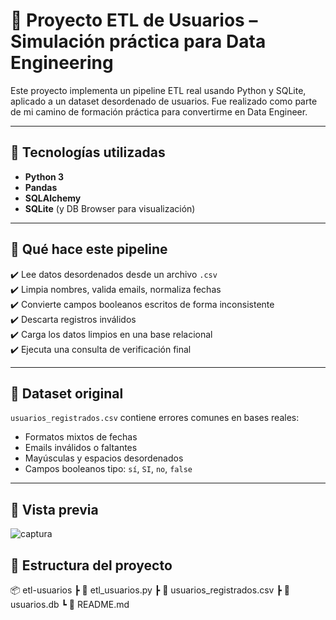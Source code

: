 # 🚀 Proyecto ETL de Usuarios – Simulación práctica para Data Engineering

Este proyecto implementa un pipeline ETL real usando Python y SQLite, aplicado a un dataset desordenado de usuarios. Fue realizado como parte de mi camino de formación práctica para convertirme en Data Engineer.

---

## 🔧 Tecnologías utilizadas

- **Python 3**
- **Pandas**
- **SQLAlchemy**
- **SQLite** (y DB Browser para visualización)

---

## 🧠 Qué hace este pipeline

✔️ Lee datos desordenados desde un archivo `.csv`  
✔️ Limpia nombres, valida emails, normaliza fechas  
✔️ Convierte campos booleanos escritos de forma inconsistente  
✔️ Descarta registros inválidos  
✔️ Carga los datos limpios en una base relacional  
✔️ Ejecuta una consulta de verificación final

---

## 🧪 Dataset original

`usuarios_registrados.csv` contiene errores comunes en bases reales:
- Formatos mixtos de fechas
- Emails inválidos o faltantes
- Mayúsculas y espacios desordenados
- Campos booleanos tipo: `sí`, `SI`, `no`, `false`

---

## 📸 Vista previa

![captura](screen.png)

## 📁 Estructura del proyecto
📦 etl-usuarios
┣ 📄 etl_usuarios.py
┣ 📄 usuarios_registrados.csv
┣ 📄 usuarios.db
┗ 📄 README.md
